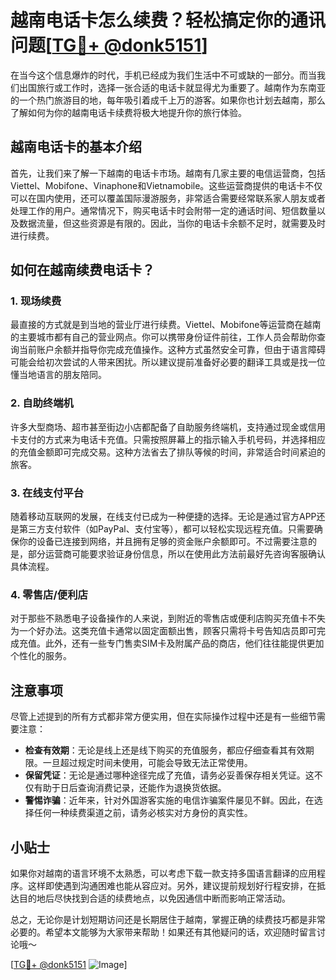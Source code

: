 # 越南电话卡怎么续费？轻松搞定你的通讯问题[[TG💪+ @donk5151](https://t.me/s/donk5151)]

在当今这个信息爆炸的时代，手机已经成为我们生活中不可或缺的一部分。而当我们出国旅行或工作时，选择一张合适的电话卡就显得尤为重要了。越南作为东南亚的一个热门旅游目的地，每年吸引着成千上万的游客。如果你也计划去越南，那么了解如何为你的越南电话卡续费将极大地提升你的旅行体验。

## 越南电话卡的基本介绍

首先，让我们来了解一下越南的电话卡市场。越南有几家主要的电信运营商，包括Viettel、Mobifone、Vinaphone和Vietnamobile。这些运营商提供的电话卡不仅可以在国内使用，还可以覆盖国际漫游服务，非常适合需要经常联系家人朋友或者处理工作的用户。通常情况下，购买电话卡时会附带一定的通话时间、短信数量以及数据流量，但这些资源是有限的。因此，当你的电话卡余额不足时，就需要及时进行续费。

## 如何在越南续费电话卡？

### 1. 现场续费

最直接的方式就是到当地的营业厅进行续费。Viettel、Mobifone等运营商在越南的主要城市都有自己的营业网点。你可以携带身份证件前往，工作人员会帮助你查询当前账户余额并指导你完成充值操作。这种方式虽然安全可靠，但由于语言障碍可能会给初次尝试的人带来困扰。所以建议提前准备好必要的翻译工具或是找一位懂当地语言的朋友陪同。

### 2. 自助终端机

许多大型商场、超市甚至街边小店都配备了自助服务终端机，支持通过现金或信用卡支付的方式来为电话卡充值。只需按照屏幕上的指示输入手机号码，并选择相应的充值金额即可完成交易。这种方法省去了排队等候的时间，非常适合时间紧迫的旅客。

### 3. 在线支付平台

随着移动互联网的发展，在线支付已成为一种便捷的选择。无论是通过官方APP还是第三方支付软件（如PayPal、支付宝等），都可以轻松实现远程充值。只需要确保你的设备已连接到网络，并且拥有足够的资金账户余额即可。不过需要注意的是，部分运营商可能要求验证身份信息，所以在使用此方法前最好先咨询客服确认具体流程。

### 4. 零售店/便利店

对于那些不熟悉电子设备操作的人来说，到附近的零售店或便利店购买充值卡不失为一个好办法。这类充值卡通常以固定面额出售，顾客只需将卡号告知店员即可完成充值。此外，还有一些专门售卖SIM卡及附属产品的商店，他们往往能提供更加个性化的服务。

## 注意事项

尽管上述提到的所有方式都非常方便实用，但在实际操作过程中还是有一些细节需要注意：

- **检查有效期**：无论是线上还是线下购买的充值服务，都应仔细查看其有效期限。一旦超过规定时间未使用，可能会导致无法正常使用。
- **保留凭证**：无论是通过哪种途径完成了充值，请务必妥善保存相关凭证。这不仅有助于日后查询消费记录，还能作为退换货依据。
- **警惕诈骗**：近年来，针对外国游客实施的电信诈骗案件屡见不鲜。因此，在选择任何一种续费渠道之前，请务必核实对方身份的真实性。

## 小贴士

如果你对越南的语言环境不太熟悉，可以考虑下载一款支持多国语言翻译的应用程序。这样即使遇到沟通困难也能从容应对。另外，建议提前规划好行程安排，在抵达目的地后尽快找到合适的续费地点，以免因通信中断而影响正常活动。

总之，无论你是计划短期访问还是长期居住于越南，掌握正确的续费技巧都是非常必要的。希望本文能够为大家带来帮助！如果还有其他疑问的话，欢迎随时留言讨论哦～

[[TG💪+ @donk5151](https://t.me/s/donk5151) ![Image](https://i.postimg.cc/rwNCRYN7/Snipaste-2025-04-30-17-27-05.png)]